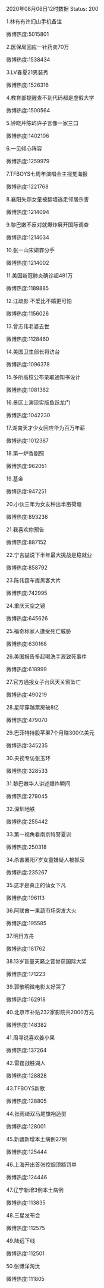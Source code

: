 2020年08月06日12时数据
Status: 200

1.林有有许幻山手机备注

微博热度:5015801

2.医保局回应一针药卖70万

微博热度:1538434

3.LV春夏21男装秀

微博热度:1526316

4.教育部提醒查不到代码都是虚假大学

微博热度:1500564

5.钟晓芹陈屿许子言像一家三口

微博热度:1402106

6.一见倾心阵容

微博热度:1259979

7.TFBOYS七周年演唱会主视觉海报

微博热度:1221768

8.襄阳失踪女童被翻墙逃走邻居杀害

微博热度:1214094

9.黎巴嫩不反对就爆炸展开国际调查

微博热度:1214034

10.张一山宋妍霏分手

微博热度:1214002

11.美国新冠肺炎确诊超481万

微博热度:1189885

12.江疏影 不爱比不婚更可怕

微博热度:1156026

13.曾志伟老婆去世

微博热度:1128460

14.美国卫生部长将访台

微博热度:1096378

15.多所高校公布录取通知书设计

微博热度:1081382

16.景区上演现实版鱼跃龙门

微博热度:1042230

17.湖南天才少女回应华为百万年薪

微博热度:1012387

18.第一炉香剧照

微博热度:962051

19.基金

微博热度:947251

20.小伙三年为女友种出半亩荷塘

微博热度:893236

21.我喜欢你预告

微博热度:887152

22.宁吉喆说下半年最大挑战是稳就业

微博热度:858792

23.陈伟霆车库黑客大片

微博热度:742995

24.重庆天空之镜

微博热度:645626

25.福奇称家人遭受死亡威胁

微博热度:630168

26.美国报告多起喝洗手液致死事件

微博热度:618999

27.官方通报女子台风天关窗坠亡

微博热度:490219

28.星际穿越票房破8亿

微博热度:479070

29.巴菲特持股苹果7个月赚300亿美元

微博热度:345235

30.央视专访张玉环

微博热度:328533

31.黎巴嫩华人讲述爆炸瞬间

微博热度:279045

32.深圳地铁

微博热度:255442

33.第一视角看南京特警夏训

微博热度:250318

34.杀害襄阳7岁女童嫌疑人被抓获

微博热度:235267

35.这才是真正的仙女下凡

微博热度:196113

36.阿联酋一果蔬市场突发大火

微博热度:195585

37.明日方舟

微博热度:181762

38.13岁盲童天籁之音曾获国际大奖

微博热度:171223

39.郭敬明微电影太好哭了

微博热度:162918

40.北京市补贴232家影院共2000万元

微博热度:148382

41.周寻说喜欢姜小果

微博热度:137264

42.雷霆战胜湖人

微博热度:128828

43.TFBOYS新歌

微博热度:128805

44.张雨绮双马尾旗袍造型

微博热度:128001

45.新疆新增本土病例27例

微博热度:125444

46.上海开出首张控烟顶额罚单

微博热度:124446

47.辽宁新增3例本土病例

微博热度:113835

48.三星发布会

微博热度:112575

49.陆远下线

微博热度:112501

50.张博洋淘汰

微博热度:111805

